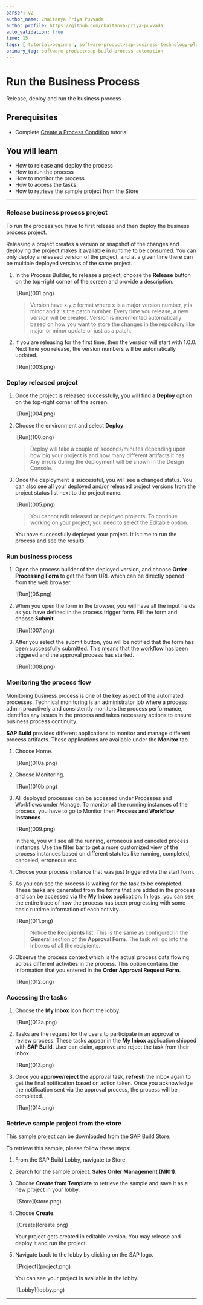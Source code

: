 ```yaml
---
parser: v2
author_name: Chaitanya Priya Puvvada
author_profile: https://github.com/chaitanya-priya-puvvada
auto_validation: true
time: 15
tags: [ tutorial>beginner, software-product>sap-business-technology-platform, tutorial>free-tier ]
primary_tag: software-product>sap-build-process-automation
---
```


# Run the Business Process
<!-- description --> Release, deploy and run the business process

## Prerequisites
- Complete [Create a Process Condition](spa-create-process-condition) tutorial

## You will learn
  - How to release and deploy the process
  - How to run the process
  - How to monitor the process
  - How to access the tasks
  - How to retrieve the sample project from the Store

---

### Release business process project


To run the process you have to first release and then deploy the business process project.

Releasing a project creates a version or snapshot of the changes and deploying the project makes it available in runtime to be consumed. You can only deploy a released version of the project, and at a given time there can be multiple deployed versions of the same project.

1. In the Process Builder, to release a project, choose the **Release** button on the top-right corner of the screen and provide a description.

    <!-- border -->![Run](001.png)

    > Version have x.y.z format where x is a major version number, y is minor and z is the patch number. Every time you release, a new version will be created. Version is incremented automatically based on how you want to store the changes in the repository like major or minor update or just as a patch.

2. If you are releasing for the first time, then the version will start with 1.0.0. Next time you release, the version numbers will be automatically updated.

    <!-- border -->![Run](003.png)


### Deploy released project


1. Once the project is released successfully, you will find a **Deploy** option on the top-right corner of the screen.

    <!-- border -->![Run](004.png)

2. Choose the environment and select **Deploy**
    <!-- border -->![Run](100.png)

    > Deploy will take a couple of seconds/minutes depending upon how big your project is and how many different artifacts it has. Any errors during the deployment will be shown in the Design Console.

3. Once the deployment is successful, you will see a changed status. You can also see all your deployed and/or released project versions from the project status list next to the project name.

    <!-- border -->![Run](005.png)

    > You cannot edit released or deployed projects. To continue working on your project, you need to select the Editable option.

    You have successfully deployed your project. It is time to run the process and see the results.

### Run business process

1. Open the process builder of the deployed version, and choose **Order Processing Form** to get the form URL which can be directly opened from the web browser.

    <!-- border -->![Run](06.png)

2. When you open the form in the browser, you will have all the input fields as you have defined in the process trigger form. Fill the form and choose **Submit**.

    <!-- border -->![Run](007.png)

3. After you select the submit button, you will be notified that the form has been successfully submitted. This means that the workflow has been triggered and the approval process has started.

    <!-- border -->![Run](008.png)



### Monitoring the process flow


Monitoring business process is one of the key aspect of the automated processes. Technical monitoring is an administrator job where a process admin proactively and consistently monitors the process performance, identifies any issues in the process and takes necessary actions to ensure business process continuity.

**SAP Build** provides different applications to monitor and manage different process artifacts. These applications are available under the **Monitor** tab.

1. Choose Home.

    <!-- border -->![Run](010a.png)

2. Choose Monitoring.

    <!-- border -->![Run](010b.png)

3. All deployed processes can be accessed under Processes and Workflows under Manage. To monitor all the running instances of the process, you have to go to Monitor then **Process and Workflow Instances**.

    <!-- border -->![Run](009.png)

    In there, you will see all the running, erroneous and canceled process instances. Use the filter bar to get a more customized view of the process instances based on different statutes like running, completed, canceled, erroneous etc.

4. Choose your process instance that was just triggered via the start form.
   
5.  As you can see the process is waiting for the task to be completed. These tasks are generated from the forms that are added in the process and can be accessed via the **My Inbox** application. In logs, you can see the entire trace of how the process has been progressing with some basic runtime information of each activity.

    <!-- border -->![Run](011.png)

    > Notice the **Recipients** list. This is the same as configured in the **General** section of the **Approval Form**. The task will go into the inboxes of all the recipients.

6. Observe the process context which is the actual process data flowing across different activities in the process. This option contains the information that you entered in the **Order Approval Request Form**.

    <!-- border -->![Run](012.png)


### Accessing the tasks

1. Choose the **My Inbox** icon from the lobby.

    <!-- border -->![Run](012a.png)

2. Tasks are the request for the users to participate in an approval or review process. These tasks appear in the **My Inbox** application shipped with **SAP Build**. User can claim, approve and reject the task from their inbox.

    <!-- border -->![Run](013.png)

3. Once you **approve/reject** the approval task, **refresh** the inbox again to get the final notification based on action taken. Once you acknowledge the notification sent via the approval process, the process will be completed.

    <!-- border -->![Run](014.png)
    
    
### Retrieve sample project from the store

This sample project can be downloaded from the SAP Build Store.

To retrieve this sample, please follow these steps:
    
1. From the SAP Build Lobby, navigate to Store.
   
2. Search for the sample project: **Sales Order Management (MI01)**.
   
3. Choose **Create from Template** to retrieve the sample and save it as a new project in your lobby.

    <!-- border -->![Store](store.png)

4. Choose **Create**.

    <!-- border -->![Create](create.png)

    Your project gets created in editable version. You may release and deploy it and run the project.
    
5. Navigate back to the lobby by clicking on the SAP logo.
  
    <!-- border -->![Project](project.png)

    You can see your project is available in the lobby.
  
    <!-- border -->![Lobby](lobby.png)


---
